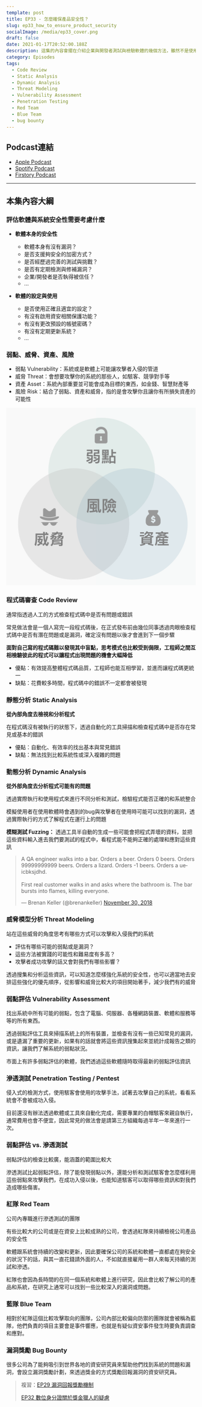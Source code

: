 ```yaml
---
template: post
title: EP33 - 怎麼確保產品安全性？
slug: ep33_how_to_ensure_product_security
socialImage: /media/ep33_cover.png
draft: false
date: 2021-01-17T20:52:00.188Z
description: 這集的內容會擺在介紹企業與開發者測試與檢驗軟體的幾個方法，雖然不是使用者的掌控範圍，但多了解也沒什麼壞處，說不定到時候就能在需要時知道這些企業是不是只是拿這些詞彙搪塞或呼嚨使用者
category: Episodes
tags:
  - Code Review
  - Static Analysis
  - Dynamic Analysis
  - Threat Modeling
  - Vulnerability Assessment
  - Penetration Testing
  - Red Team
  - Blue Team
  - bug bounty
---
```

## **Podcast連結**

* [Apple Podcast](https://podcasts.apple.com/tw/podcast/%E8%B3%87%E5%AE%89%E8%A7%A3%E5%A3%93%E7%B8%AE/id1513276667)
* [Spotify Podcast](https://open.spotify.com/episode/4lJIASJxwzCksmZB9v5GAE?si=xnl4h3oeTtexQ6YQRbsw7Q)
* [Firstory Podcast](https://open.firstory.me/story/ckk1mmdt1i06p0894pew2edyf)

- - -

## **本集內容大綱**

### 評估軟體與系統安全性需要考慮什麼

* **軟體本身的安全性**

  * 軟體本身有沒有漏洞？
  * 是否支援夠安全的加密方式？
  * 是否經歷過完善的測試與挑戰？
  * 是否有定期檢測與修補漏洞？
  * 企業/開發者是否執得被信任？
  * ...
* **軟體的設定與使用**

  * 是否使用正確且適宜的設定？
  * 有沒有啟用資安相關保護功能？
  * 有沒有更改預設的帳號密碼？
  * 有沒有定期更新系統？
  * ...

### 弱點、威脅、資產、風險

* 弱點 Vulnerability：系統或是軟體上可能讓攻擊者入侵的管道
* 威脅 Threat：會想要攻擊你的系統的那些人，如駭客、競爭對手等
* 資產 Asset：系統內部重要並可能會成為目標的東西，如金錢、智慧財產等
* 風險 Risk：結合了弱點、資產和威脅，指的是會攻擊你且讓你有所損失資產的可能性

![](/media/ep33_threat_asset_vuln.png)

### 程式碼審查 Code Review

通常指透過人工的方式檢查程式碼中是否有問題或錯誤

常見做法會是一個人寫完一段程式碼後，在正式發布前由幾位同事透過肉眼檢查程式碼中是否有潛在問題或是漏洞，確定沒有問題以後才會進到下一個步驟

**面對自己寫的程式碼難以發現其中盲點，思考模式也比較受到侷限，工程師之間互相檢驗彼此的程式可以讓程式出現問題的機會大幅降低**

* 優點：有效提高整體程式碼品質，工程師也能互相學習，並進而讓程式碼更統一
* 缺點：花費較多時間，程式碼中的錯誤不一定都會被發現

### 靜態分析 Static Analysis

**從內部角度去檢視和分析程式**

在程式碼沒有被執行的狀態下，透過自動化的工具掃描和檢查程式碼中是否存在常見或基本的錯誤

* 優點：自動化、有效率的找出基本與常見錯誤
* 缺點：無法找到比較系統性或深入複雜的問題

### 動態分析 Dynamic Analysis

**從外部角度去分析程式可能有的問題**

透過實際執行和使用程式來進行不同分析和測試，檢驗程式能否正確的和系統整合

模擬使用者在使用軟體時會遇到的bug與攻擊者在使用時可能可以找到的漏洞，透過實際執行的方式了解程式在運行上的問題

**模糊測試 Fuzzing：** 透過工具半自動的生成一些可能會把程式弄壞的資料，並把這些資料輸入進去我們要測試的程式中，看程式能不能夠正確的處理和應對這些資訊

<blockquote class="twitter-tweet"><p lang="en" dir="ltr">A QA engineer walks into a bar. Orders a beer. Orders 0 beers. Orders 99999999999 beers. Orders a lizard. Orders -1 beers. Orders a ueicbksjdhd. <br><br>First real customer walks in and asks where the bathroom is. The bar bursts into flames, killing everyone.</p>— Brenan Keller (@brenankeller) <a href="https://twitter.com/brenankeller/status/1068615953989087232?ref_src=twsrc^tfw">November 30, 2018</a></blockquote>

### 威脅模型分析 Threat Modeling

站在這些威脅的角度思考有哪些方式可以攻擊和入侵我們的系統

* 評估有哪些可能的弱點或是漏洞？
* 這些方法被實踐的可能性和難易度有多高？
* 攻擊者成功攻擊的話又會對我們有哪些影響？

透過搜集和分析這些資訊，可以知道怎麼樣強化系統的安全性，也可以適當地去安排這些強化的優先順序，從影響和威脅比較大的項目開始著手，減少我們有的威脅

### 弱點評估 Vulnerability Assessment

找出系統中所有可能的弱點，包含了電腦、伺服器、各種網路裝置、軟體和服務等等的所有東西。

透過弱點評估工具來掃描系統上的所有裝置，並檢查有沒有一些已知常見的漏洞，或是遺漏了重要的更新，如果有的話就會將這些資訊搜集起來並統計成報告之類的資訊，讓我們了解系統的弱點狀況。

市面上有許多弱點評估的軟體，我們透過這些軟體隨時取得最新的弱點評估資訊

### 滲透測試 Penetration Testing / Pentest

侵入式的檢測方式，使用駭客會使用的攻擊手法，試著去攻擊自己的系統，看看系統會不會被成功入侵。

目前還沒有辦法透過軟體或工具來自動化完成，需要專業的白帽駭客來親自執行，通常費用也會不便宜，因此常見的做法會是請第三方組織每過半年一年來進行一次。

### 弱點評估 vs. 滲透測試

弱點評估的檢查比較廣，能涵蓋的範圍比較大

滲透測試比起弱點評估，除了能發現弱點以外，還能分析和測試駭客會怎麼樣利用這些弱點來攻擊我們，在成功入侵以後，也能知道駭客可以取得哪些資訊和對我們造成哪些傷害。

### 紅隊 Red Team

公司內專職進行滲透測試的團隊

有些比較大的公司或是在資安上比較成熟的公司，會透過紅隊來持續檢視公司產品的安全性

軟體跟系統會持續的改變和更新，因此要確保公司的系統和軟體一直都處在夠安全的狀況下的話，與其一直花錢請外面的人，不如就直接雇用一群人來每天持續的測試和滲透。

紅隊也會因為長時間的在同一個系統和軟體上進行研究，因此會比較了解公司的產品和系統，在研究上通常可以找到一些比較深入的漏洞或問題。

### 藍隊 Blue Team

相對於紅隊這個比較攻擊取向的團隊，公司內部比較偏向防禦的團隊就會被稱為藍隊，他們負責的項目主要會是事件響應，也就是有疑似資安事件發生時要負責調查和應對。

### 漏洞獎勵 Bug Bounty

很多公司為了能夠吸引到世界各地的資安研究員來幫助他們找到系統的問題和漏洞，會設立漏洞獎勵計劃，來透過獎金的方式獎勵回報漏洞的資安研究員。

> 複習：[EP29 漏洞回報獎勵機制](/posts/ep29_interview_with_vince#bug-bounty-%E6%BC%8F%E6%B4%9E%E5%9B%9E%E5%A0%B1%E7%8D%8E%E5%8B%B5%E6%A9%9F%E5%88%B6)
>
> [EP32 數位身分證關於獎金獵人的疑慮](/posts/ep32_interview_with_HW#%E9%97%9C%E6%96%BC%E7%8D%8E%E9%87%91%E7%8D%B5%E4%BA%BAbug-bounty-program)
